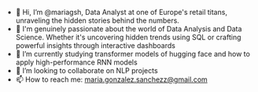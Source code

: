 - 👋 Hi, I’m @mariagsh, Data Analyst at one of Europe's retail titans, unraveling the hidden stories behind the numbers.
- 👀 I'm genuinely passionate about the world of Data Analysis and Data Science. Whether it's uncovering hidden trends using SQL or crafting powerful insights through interactive dashboards
- 🌱 I’m currently studying transformer models of hugging face and how to apply high-performance RNN models
- 💞️ I’m looking to collaborate on NLP projects
- 📫 How to reach me: maria.gonzalez.sanchezz@gmail.com

<!---
mariagsh/mariagsh is a ✨ special ✨ repository because its `README.md` (this file) appears on your GitHub profile.
You can click the Preview link to take a look at your changes.
--->
